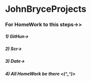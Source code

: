 # JohnBryceProjects
### For HomeWork to this steps->>
##### 1) GitHun->
##### 2) Scr->
##### 3) Date->
##### 4) All HomeWork be there <(^_^)>

